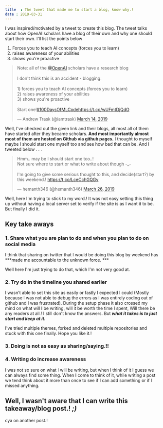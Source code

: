 ```yaml
---
title  : The tweet that made me to start a blog, know why.!
date : 2019-03-31
---
```


I was inspired/motivated by a tweet to create this blog. The tweet talks about how OpenAI scholars have a blog of their own and why one should start their own. I'll list the points below

 1. Forces you to teach AI concepts (forces you to learn) 
 2. raises awareness of your abilities
 3. shows you're proactive 
 


 <blockquote class="twitter-tweet" data-lang="en"><p lang="en" dir="ltr">Note: all of the <a href="https://twitter.com/OpenAI?ref_src=twsrc%5Etfw">@OpenAI</a> scholars have a research blog<br><br>I don&#39;t think this is an accident - blogging:<br><br>1) forces you to teach AI concepts (forces you to learn)<br>2) raises awareness of your abilities<br>3) shows you&#39;re proactive <br><br>Start one!<a href="https://twitter.com/hashtag/100DaysOfMLCode?src=hash&amp;ref_src=twsrc%5Etfw">#100DaysOfMLCode</a><a href="https://t.co/wUFmtDjQdO">https://t.co/wUFmtDjQdO</a></p>&mdash; Andrew Trask (@iamtrask) <a href="https://twitter.com/iamtrask/status/1106207351026184192?ref_src=twsrc%5Etfw">March 14, 2019</a></blockquote>
 <script async src="https://platform.twitter.com/widgets.js" charset="utf-8"></script>

 

 Well, I've checked out the given link and their blogs, all most all of them have started after they became scholars. **And most importantly almost most of them are hosted on Github via github pages.**  I thought to myself maybe I should start one myself too and see how bad that can be. And I tweeted below . . .


 <blockquote class="twitter-tweet" data-lang="en"><p lang="en" dir="ltr">Hmm.. may be I should start one too..!<br>Not sure where to start or what to write about though -_- <br><br>I&#39;m going to give some serious thought to this, and decide(start?) by this weekend.! <a href="https://t.co/LceCchGQGv">https://t.co/LceCchGQGv</a></p>&mdash; hemanth346 (@hemanth346) <a href="https://twitter.com/hemanth346/status/1110435429780615169?ref_src=twsrc%5Etfw">March 26, 2019</a></blockquote>
 <script async src="https://platform.twitter.com/widgets.js" charset="utf-8"></script>


Well, here I'm trying to stick to my word.! It was not easy setting this thing up without having a local server set to verify if the site is as I want it to be. But finally I did it. 

## Key take aways

### 1. Share what you are plan to do and when you plan to do on social media
I think that sharing on twitter that I would be doing this blog by weekend has ***made me accountable to the unknown force. ***


Well here I'm just trying to do that, which I'm not very good at. 

### 2. Try do in the timeline you shared earlier

I wasn't able to set this site as easily or fastly I expected I could (Mostly because I was not able to debug the errors as I was entirely coding out of github and I was frustrated). During the setup phase it also crossed my mind on what will I be writing, will it be worth the time I spent, Will there be any readers at all.! I still don't know the answers. But ***what it takes is to just start and keep at it.*** 

I've tried multiple themes, forked and deleted multiple repositories and stuck with this one finally. Hope you like it.!


### 3. Doing is not as easy as sharing/saying.!!

### 4. Writing do increase awareness 
I was not so sure on what I will be writing, but when I think of it I guess we can always find some thing. When I come to think of it, while writing a post we tend think about it more than once to see if I can add something or if I missed anything. 

Well, I wasn't aware that I can write this takeaway/blog post.! ***;)***
---


cya on another post.!
